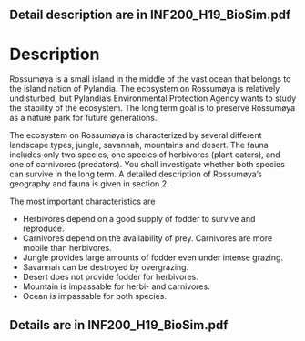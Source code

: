 ## Detail description are in INF200_H19_BioSim.pdf

# Description

Rossumøya is a small island in the middle of the
vast ocean that belongs to the island nation of Pylandia.
The ecosystem on Rossumøya is relatively
undisturbed, but Pylandia’s Environmental Protection
Agency wants to study the stability of the ecosystem.
The long term goal is to preserve Rossumøya as
a nature park for future generations.

The ecosystem on Rossumøya is characterized by
several different landscape types, jungle, savannah,
mountains and desert. The fauna includes only two
species, one species of herbivores (plant eaters), and
one of carnivores (predators). You shall investigate
whether both species can survive in the long term. A
detailed description of Rossumøya’s geography and
fauna is given in section 2. 

The most important characteristics are
- Herbivores depend on a good supply of fodder to
survive and reproduce.
- Carnivores depend on the availability of prey. Carnivores
are more mobile than herbivores.
- Jungle provides large amounts of fodder even under
intense grazing.
- Savannah can be destroyed by overgrazing.
- Desert does not provide fodder for herbivores.
- Mountain is impassable for herbi- and carnivores.
- Ocean is impassable for both species.

## Details are in INF200_H19_BioSim.pdf
